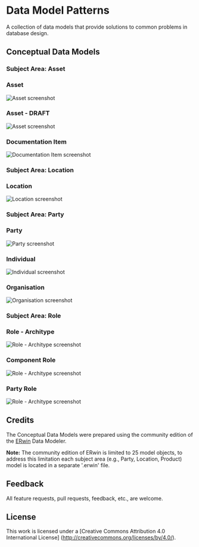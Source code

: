# Data Model Patterns
A collection of data models that provide solutions to common problems in database design.

## Conceptual Data Models

### Subject Area: Asset

### Asset

![Asset screenshot](https://github.com/Robinyo/data-model-patterns/blob/master/asset/images/asset.png)

### Asset - DRAFT

![Asset screenshot](https://github.com/Robinyo/data-model-patterns/blob/master/asset/images/asset-draft.png)

### Documentation Item

![Documentation Item screenshot](https://github.com/Robinyo/data-model-patterns/blob/master/asset/images/documentation-item.png)

### Subject Area: Location

### Location

![Location screenshot](https://github.com/Robinyo/data-model-patterns/blob/master/location/images/location.png)

### Subject Area: Party

### Party

![Party screenshot](https://github.com/Robinyo/data-model-patterns/blob/master/party/images/party.png)

### Individual

![Individual screenshot](https://github.com/Robinyo/data-model-patterns/blob/master/party/images/individual.png)

### Organisation

![Organisation screenshot](https://github.com/Robinyo/data-model-patterns/blob/master/party/images/organisation.png)

### Subject Area: Role

### Role - Architype

![Role - Architype screenshot](https://github.com/Robinyo/data-model-patterns/blob/master/role/images/role-architype.png)

### Component Role

![Role - Architype screenshot](https://github.com/Robinyo/data-model-patterns/blob/master/role/images/component-role.png)

### Party Role

![Role - Architype screenshot](https://github.com/Robinyo/data-model-patterns/blob/master/role/images/party-role.png)

## Credits

The Conceptual Data Models were prepared using the community edition of the  [ERwin](http://erwin.com/products/data-modeler/community-edition) Data Modeler.

**Note:** The community edition of ERwin is limited to 25 model objects, to address this limitation each subject area (e.g., Party, Location, Product) model is located in a separate '.erwin' file.

## Feedback

All feature requests, pull requests, feedback, etc., are welcome.

## License

This work is licensed under a [Creative Commons Attribution 4.0 International License] (http://creativecommons.org/licenses/by/4.0/).

